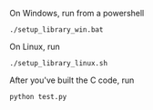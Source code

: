 On Windows, run from a powershell
```
./setup_library_win.bat
```

On Linux, run
```
./setup_library_linux.sh
```

After you've built the C code, run
```
python test.py
```